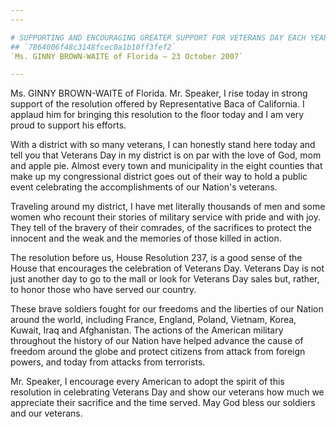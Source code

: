 ```yaml
---
---

# SUPPORTING AND ENCOURAGING GREATER SUPPORT FOR VETERANS DAY EACH YEAR
## `7864006f48c3148fcec0a1b10ff3fef2`
`Ms. GINNY BROWN-WAITE of Florida — 23 October 2007`

---
```



Ms. GINNY BROWN-WAITE of Florida. Mr. Speaker, I rise today in strong 
support of the resolution offered by Representative Baca of California. 
I applaud him for bringing this resolution to the floor today and I am 
very proud to support his efforts.

With a district with so many veterans, I can honestly stand here 
today and tell you that Veterans Day in my district is on par with the 
love of God, mom and apple pie. Almost every town and municipality in 
the eight counties that make up my congressional district goes out of 
their way to hold a public event celebrating the accomplishments of our 
Nation's veterans.

Traveling around my district, I have met literally thousands of men 
and some women who recount their stories of military service with pride 
and with joy. They tell of the bravery of their comrades, of the 
sacrifices to protect the innocent and the weak and the memories of 
those killed in action.

The resolution before us, House Resolution 237, is a good sense of 
the House that encourages the celebration of Veterans Day. Veterans Day 
is not just another day to go to the mall or look for Veterans Day 
sales but, rather, to honor those who have served our country.

These brave soldiers fought for our freedoms and the liberties of our 
Nation around the world, including France, England, Poland, Vietnam, 
Korea, Kuwait, Iraq and Afghanistan. The actions of the American 
military throughout the history of our Nation have helped advance the 
cause of freedom around the globe and protect citizens from attack from 
foreign powers, and today from attacks from terrorists.

Mr. Speaker, I encourage every American to adopt the spirit of this 
resolution in celebrating Veterans Day and show our veterans how much 
we appreciate their sacrifice and the time served. May God bless our 
soldiers and our veterans.